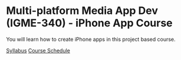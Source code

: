 # Multi-platform Media App Dev (IGME-340) - iPhone App Course

You will learn how to create iPhone apps in this project based course.

[Syllabus]()
[Course Schedule]()
